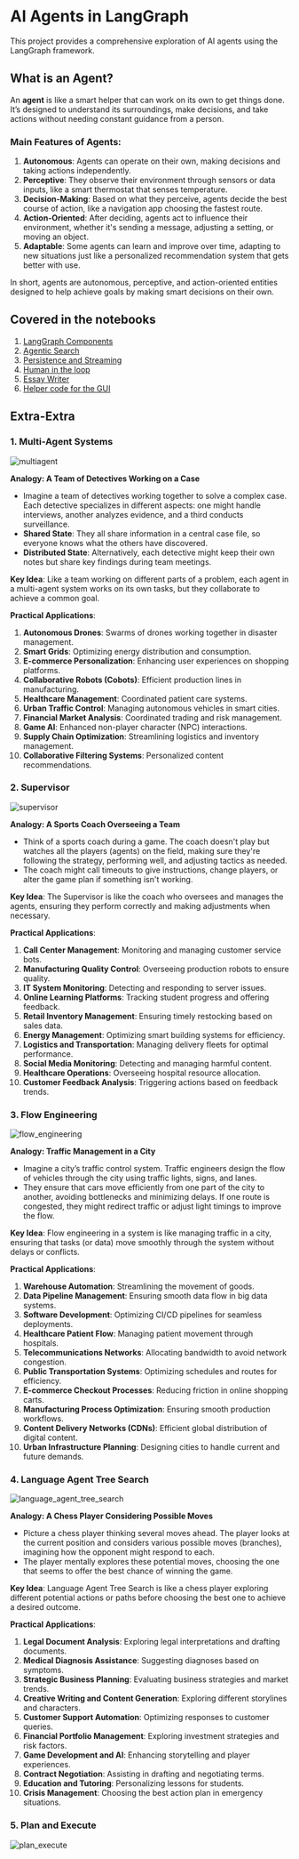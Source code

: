 # AI Agents in LangGraph

This project provides a comprehensive exploration of AI agents using the LangGraph framework.

## What is an Agent?
An **agent** is like a smart helper that can work on its own to get things done. It’s designed to understand its surroundings, make decisions, and take actions without needing constant guidance from a person.

### Main Features of Agents:
1. **Autonomous**: Agents can operate on their own, making decisions and taking actions independently.
2. **Perceptive**: They observe their environment through sensors or data inputs, like a smart thermostat that senses temperature.
3. **Decision-Making**: Based on what they perceive, agents decide the best course of action, like a navigation app choosing the fastest route.
4. **Action-Oriented**: After deciding, agents act to influence their environment, whether it's sending a message, adjusting a setting, or moving an object.
5. **Adaptable**: Some agents can learn and improve over time, adapting to new situations just like a personalized recommendation system that gets better with use.

In short, agents are autonomous, perceptive, and action-oriented entities designed to help achieve goals by making smart decisions on their own.

## Covered in the notebooks
1. [LangGraph Components](/langgraph_components.ipynb)
2. [Agentic Search](/agentic_search.ipynb)
3. [Persistence and Streaming](/persistence_and_streaming.ipynb)
4. [Human in the loop](/human_in_the_loop.ipynb)
5. [Essay Writer](/essay_writer.ipynb)
6. [Helper code for the GUI](/helper.py)

## Extra-Extra

### 1. Multi-Agent Systems
![multiagent](images\multi_agent.png)  

**Analogy: A Team of Detectives Working on a Case**
- Imagine a team of detectives working together to solve a complex case. Each detective specializes in different aspects: one might handle interviews, another analyzes evidence, and a third conducts surveillance.
- **Shared State**: They all share information in a central case file, so everyone knows what the others have discovered.
- **Distributed State**: Alternatively, each detective might keep their own notes but share key findings during team meetings.

**Key Idea**: Like a team working on different parts of a problem, each agent in a multi-agent system works on its own tasks, but they collaborate to achieve a common goal.

**Practical Applications**:
1. **Autonomous Drones**: Swarms of drones working together in disaster management.
2. **Smart Grids**: Optimizing energy distribution and consumption.
3. **E-commerce Personalization**: Enhancing user experiences on shopping platforms.
4. **Collaborative Robots (Cobots)**: Efficient production lines in manufacturing.
5. **Healthcare Management**: Coordinated patient care systems.
6. **Urban Traffic Control**: Managing autonomous vehicles in smart cities.
7. **Financial Market Analysis**: Coordinated trading and risk management.
8. **Game AI**: Enhanced non-player character (NPC) interactions.
9. **Supply Chain Optimization**: Streamlining logistics and inventory management.
10. **Collaborative Filtering Systems**: Personalized content recommendations.

### 2. Supervisor
![supervisor](/images/supervisor.png)

**Analogy: A Sports Coach Overseeing a Team**
- Think of a sports coach during a game. The coach doesn't play but watches all the players (agents) on the field, making sure they're following the strategy, performing well, and adjusting tactics as needed.
- The coach might call timeouts to give instructions, change players, or alter the game plan if something isn't working.

**Key Idea**: The Supervisor is like the coach who oversees and manages the agents, ensuring they perform correctly and making adjustments when necessary.

**Practical Applications**:
1. **Call Center Management**: Monitoring and managing customer service bots.
2. **Manufacturing Quality Control**: Overseeing production robots to ensure quality.
3. **IT System Monitoring**: Detecting and responding to server issues.
4. **Online Learning Platforms**: Tracking student progress and offering feedback.
5. **Retail Inventory Management**: Ensuring timely restocking based on sales data.
6. **Energy Management**: Optimizing smart building systems for efficiency.
7. **Logistics and Transportation**: Managing delivery fleets for optimal performance.
8. **Social Media Monitoring**: Detecting and managing harmful content.
9. **Healthcare Operations**: Overseeing hospital resource allocation.
10. **Customer Feedback Analysis**: Triggering actions based on feedback trends.

### 3. Flow Engineering
![flow_engineering](/images/flow_engineering.png) 

**Analogy: Traffic Management in a City**
- Imagine a city’s traffic control system. Traffic engineers design the flow of vehicles through the city using traffic lights, signs, and lanes.
- They ensure that cars move efficiently from one part of the city to another, avoiding bottlenecks and minimizing delays. If one route is congested, they might redirect traffic or adjust light timings to improve the flow.

**Key Idea**: Flow engineering in a system is like managing traffic in a city, ensuring that tasks (or data) move smoothly through the system without delays or conflicts.

**Practical Applications**:
1. **Warehouse Automation**: Streamlining the movement of goods.
2. **Data Pipeline Management**: Ensuring smooth data flow in big data systems.
3. **Software Development**: Optimizing CI/CD pipelines for seamless deployments.
4. **Healthcare Patient Flow**: Managing patient movement through hospitals.
5. **Telecommunications Networks**: Allocating bandwidth to avoid network congestion.
6. **Public Transportation Systems**: Optimizing schedules and routes for efficiency.
7. **E-commerce Checkout Processes**: Reducing friction in online shopping carts.
8. **Manufacturing Process Optimization**: Ensuring smooth production workflows.
9. **Content Delivery Networks (CDNs)**: Efficient global distribution of digital content.
10. **Urban Infrastructure Planning**: Designing cities to handle current and future demands.

### 4. Language Agent Tree Search
![language_agent_tree_search](/images/language_agent_tree_search.png)

**Analogy: A Chess Player Considering Possible Moves**
- Picture a chess player thinking several moves ahead. The player looks at the current position and considers various possible moves (branches), imagining how the opponent might respond to each.
- The player mentally explores these potential moves, choosing the one that seems to offer the best chance of winning the game.

**Key Idea**: Language Agent Tree Search is like a chess player exploring different potential actions or paths before choosing the best one to achieve a desired outcome.

**Practical Applications**:
1. **Legal Document Analysis**: Exploring legal interpretations and drafting documents.
2. **Medical Diagnosis Assistance**: Suggesting diagnoses based on symptoms.
3. **Strategic Business Planning**: Evaluating business strategies and market trends.
4. **Creative Writing and Content Generation**: Exploring different storylines and characters.
5. **Customer Support Automation**: Optimizing responses to customer queries.
6. **Financial Portfolio Management**: Exploring investment strategies and risk factors.
7. **Game Development and AI**: Enhancing storytelling and player experiences.
8. **Contract Negotiation**: Assisting in drafting and negotiating terms.
9. **Education and Tutoring**: Personalizing lessons for students.
10. **Crisis Management**: Choosing the best action plan in emergency situations.


### 5. Plan and Execute
![plan_execute](/images/plan_and_execute.png)
